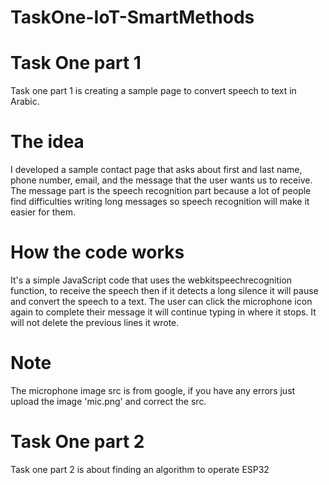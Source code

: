 # TaskOne-IoT-SmartMethods
# Task One part 1
Task one part 1 is creating a sample page to convert speech to text in Arabic.
# The idea
I developed a sample contact page that asks about first and last name, phone number, email, and the message that the user wants us to receive.
The message part is the speech recognition part because a lot of people find difficulties writing long messages so speech recognition will make it easier for them.
# How the code works
It's a simple JavaScript code that uses the webkitspeechrecognition function, to receive the speech then if it detects a long silence it will pause and convert the speech to a text. The user can click the microphone icon again to complete their message it will continue typing in where it stops. It will not delete the previous lines it wrote.
# Note
The microphone image src is from google, if you have any errors just upload the image 'mic.png' and correct the src.
# Task One part 2
Task one part 2 is about finding an algorithm to operate ESP32
